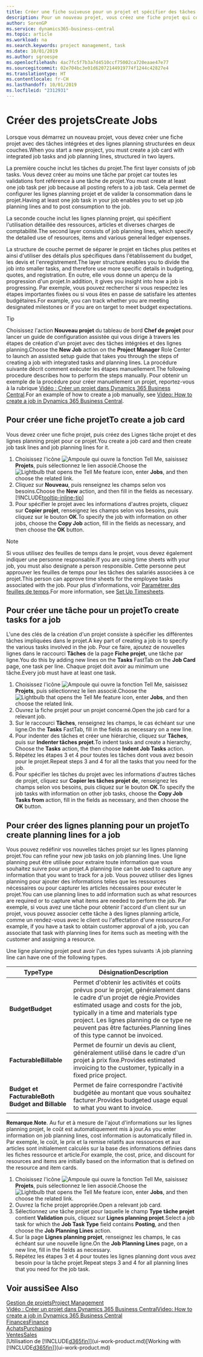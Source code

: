 ```yaml
---
title: Créer une fiche suiveuse pour un projet et spécifier des tâches| Microsoft Docs
description: Pour un nouveau projet, vous créez une fiche projet qui contient les tâches projet et les lignes planning, pour vous aider à gérer la progression et les budgets.
author: SorenGP
ms.service: dynamics365-business-central
ms.topic: article
ms.workload: na
ms.search.keywords: project management, task
ms.date: 10/01/2019
ms.author: sgroespe
ms.openlocfilehash: 4ac7fc5f7b3a7d4510ccf75002ca720eaae47e77
ms.sourcegitcommit: 02e704bc3e01d62072144919774f1244c42827e4
ms.translationtype: HT
ms.contentlocale: fr-CH
ms.lasthandoff: 10/01/2019
ms.locfileid: "2312931"
---
```

# <a name="create-jobs"></a><span data-ttu-id="a0513-103">Créer des projets</span><span class="sxs-lookup"><span data-stu-id="a0513-103">Create Jobs</span></span>
<span data-ttu-id="a0513-104">Lorsque vous démarrez un nouveau projet, vous devez créer une fiche projet avec des tâches intégrées et des lignes planning structurées en deux couches.</span><span class="sxs-lookup"><span data-stu-id="a0513-104">When you start a new project, you must create a job card with integrated job tasks and job planning lines, structured in two layers.</span></span>  

<span data-ttu-id="a0513-105">La première couche inclut les tâches du projet.</span><span class="sxs-lookup"><span data-stu-id="a0513-105">The first layer consists of job tasks.</span></span> <span data-ttu-id="a0513-106">Vous devez créer au moins une tâche par projet car toutes les validations font référence à une tâche de projet.</span><span class="sxs-lookup"><span data-stu-id="a0513-106">You must create at least one job task per job because all posting refers to a job task.</span></span> <span data-ttu-id="a0513-107">Cela permet de configurer les lignes planning projet et de valider la consommation dans le projet.</span><span class="sxs-lookup"><span data-stu-id="a0513-107">Having at least one job task in your job enables you to set up job planning lines and to post consumption to the job.</span></span>

<span data-ttu-id="a0513-108">La seconde couche inclut les lignes planning projet, qui spécifient l'utilisation détaillée des ressources, articles et diverses charges de comptabilité.</span><span class="sxs-lookup"><span data-stu-id="a0513-108">The second layer consists of job planning lines, which specify the detailed use of resources, items and various general ledger expenses.</span></span>

<span data-ttu-id="a0513-109">La structure de couche permet de séparer le projet en tâches plus petites et ainsi d'utiliser des détails plus spécifiques dans l'établissement du budget, les devis et l'enregistrement.</span><span class="sxs-lookup"><span data-stu-id="a0513-109">The layer structure enables you to divide the job into smaller tasks, and therefore use more specific details in budgeting, quotes, and registration.</span></span> <span data-ttu-id="a0513-110">En outre, elle vous donne un aperçu de la progression d'un projet.</span><span class="sxs-lookup"><span data-stu-id="a0513-110">In addition, it gives you insight into how a job is progressing.</span></span> <span data-ttu-id="a0513-111">Par exemple, vous pouvez rechercher si vous respectez les étapes importantes fixées ou si vous êtes en passe de satisfaire les attentes budgétaires.</span><span class="sxs-lookup"><span data-stu-id="a0513-111">For example, you can track whether you are meeting designated milestones or if you are on target to meet budget expectations.</span></span>

> [!TIP]
> <span data-ttu-id="a0513-112">Choisissez l'action **Nouveau projet** du tableau de bord **Chef de projet** pour lancer un guide de configuration assistée qui vous dirige à travers les étapes de création d'un projet avec des tâches intégrées et des lignes planning.</span><span class="sxs-lookup"><span data-stu-id="a0513-112">Choose the **New Job** action on the **Project Manager** Role Center to launch an assisted setup guide that takes you through the steps of creating a job with integrated tasks and planning lines.</span></span> <span data-ttu-id="a0513-113">La procédure suivante décrit comment exécuter les étapes manuellement.</span><span class="sxs-lookup"><span data-stu-id="a0513-113">The following procedure describes how to perform the steps manually.</span></span> <span data-ttu-id="a0513-114">Pour obtenir un exemple de la procédure pour créer manuellement un projet, reportez-vous à la rubrique [Vidéo : Créer un projet dans Dynamics 365 Business Central](https://www.youtube.com/watch?v=VqaPWr7BWmw).</span><span class="sxs-lookup"><span data-stu-id="a0513-114">For an example of how to create a job manually, see [Video: How to create a job in Dynamics 365 Business Central](https://www.youtube.com/watch?v=VqaPWr7BWmw).</span></span>

## <a name="to-create-a-job-card"></a><span data-ttu-id="a0513-115">Pour créer une fiche projet</span><span class="sxs-lookup"><span data-stu-id="a0513-115">To create a job card</span></span>
<span data-ttu-id="a0513-116">Vous devez créer une fiche projet, puis créez des Lignes tâche projet et des lignes planning projet pour ce projet.</span><span class="sxs-lookup"><span data-stu-id="a0513-116">You create a job card and then create job task lines and job planning lines for it.</span></span>

1. <span data-ttu-id="a0513-117">Choisissez l'icône ![Ampoule qui ouvre la fonction Tell Me](media/ui-search/search_small.png "Dites-moi ce que vous voulez faire"), saisissez **Projets**, puis sélectionnez le lien associé.</span><span class="sxs-lookup"><span data-stu-id="a0513-117">Choose the ![Lightbulb that opens the Tell Me feature](media/ui-search/search_small.png "Tell me what you want to do") icon, enter **Jobs**, and then choose the related link.</span></span>  
2. <span data-ttu-id="a0513-118">Cliquez sur **Nouveau**, puis renseignez les champs selon vos besoins.</span><span class="sxs-lookup"><span data-stu-id="a0513-118">Choose the **New** action, and then fill in the fields as necessary.</span></span> [!INCLUDE[tooltip-inline-tip](includes/tooltip-inline-tip_md.md)]
3. <span data-ttu-id="a0513-119">Pour spécifier le projet avec les informations d'autres projets, cliquez sur **Copier projet**, renseignez les champs selon vos besoins, puis cliquez sur le bouton **OK**.</span><span class="sxs-lookup"><span data-stu-id="a0513-119">To specify the job with information on other jobs, choose the **Copy Job** action, fill in the fields as necessary, and then choose the **OK** button.</span></span>

> [!NOTE]  
>   <span data-ttu-id="a0513-120">Si vous utilisez des feuilles de temps dans le projet, vous devez également indiquer une personne responsable.</span><span class="sxs-lookup"><span data-stu-id="a0513-120">If you are using time sheets with your job, you must also designate a person responsible.</span></span> <span data-ttu-id="a0513-121">Cette personne peut approuver les feuilles de temps pour les tâches des salariés associées à ce projet.</span><span class="sxs-lookup"><span data-stu-id="a0513-121">This person can approve time sheets for the employee tasks associated with the job.</span></span> <span data-ttu-id="a0513-122">Pour plus d'informations, voir [Paramétrer des feuilles de temps](projects-how-setup-time-sheets.md).</span><span class="sxs-lookup"><span data-stu-id="a0513-122">For more information, see [Set Up Timesheets](projects-how-setup-time-sheets.md).</span></span>

## <a name="to-create-tasks-for-a-job"></a><span data-ttu-id="a0513-123">Pour créer une tâche pour un projet</span><span class="sxs-lookup"><span data-stu-id="a0513-123">To create tasks for a job</span></span>
<span data-ttu-id="a0513-124">L'une des clés de la création d'un projet consiste à spécifier les différentes tâches impliquées dans le projet.</span><span class="sxs-lookup"><span data-stu-id="a0513-124">A key part of creating a job is to specify the various tasks involved in the job.</span></span> <span data-ttu-id="a0513-125">Pour ce faire, ajoutez de nouvelles lignes dans le raccourci **Tâches** de la page **Fiche projet**, une tâche par ligne.</span><span class="sxs-lookup"><span data-stu-id="a0513-125">You do this by adding new lines on the **Tasks** FastTab on the **Job Card** page, one task per line.</span></span> <span data-ttu-id="a0513-126">Chaque projet doit avoir au minimum une tâche.</span><span class="sxs-lookup"><span data-stu-id="a0513-126">Every job must have at least one task.</span></span>

1. <span data-ttu-id="a0513-127">Choisissez l'icône ![Ampoule qui ouvre la fonction Tell Me](media/ui-search/search_small.png "Dites-moi ce que vous voulez faire"), saisissez **Projets**, puis sélectionnez le lien associé.</span><span class="sxs-lookup"><span data-stu-id="a0513-127">Choose the ![Lightbulb that opens the Tell Me feature](media/ui-search/search_small.png "Tell me what you want to do") icon, enter **Jobs**, and then choose the related link.</span></span>
2. <span data-ttu-id="a0513-128">Ouvrez la fiche projet pour un projet concerné.</span><span class="sxs-lookup"><span data-stu-id="a0513-128">Open the job card for a relevant job.</span></span>
3. <span data-ttu-id="a0513-129">Sur le raccourci **Tâches**, renseignez les champs, le cas échéant sur une ligne.</span><span class="sxs-lookup"><span data-stu-id="a0513-129">On the **Tasks** FastTab, fill in the fields as necessary on a new line.</span></span>
4. <span data-ttu-id="a0513-130">Pour indenter des tâches et créer une hiérarchie, cliquez sur **Tâches**, puis sur **Indenter tâches projet**.</span><span class="sxs-lookup"><span data-stu-id="a0513-130">To indent tasks and create a hierarchy, Choose the **Tasks** action, the then choose **Indent Job Tasks** action.</span></span>
5. <span data-ttu-id="a0513-131">Répétez les étapes 3 et 4 pour toutes les tâches dont vous avez besoin pour le projet.</span><span class="sxs-lookup"><span data-stu-id="a0513-131">Repeat steps 3 and 4 for all the tasks that you need for the job.</span></span>
6. <span data-ttu-id="a0513-132">Pour spécifier les tâches du projet avec les informations d'autres tâches de projet, cliquez sur **Copier les tâches projet de**, renseignez les champs selon vos besoins, puis cliquez sur le bouton **OK**.</span><span class="sxs-lookup"><span data-stu-id="a0513-132">To specify the job tasks with information on other job tasks, choose the **Copy Job Tasks from** action, fill in the fields as necessary, and then choose the **OK** button.</span></span>

## <a name="to-create-planning-lines-for-a-job"></a><span data-ttu-id="a0513-133">Pour créer des lignes planning pour un projet</span><span class="sxs-lookup"><span data-stu-id="a0513-133">To create planning lines for a job</span></span>
<span data-ttu-id="a0513-134">Vous pouvez redéfinir vos nouvelles tâches projet sur les lignes planning projet.</span><span class="sxs-lookup"><span data-stu-id="a0513-134">You can refine your new job tasks on job planning lines.</span></span> <span data-ttu-id="a0513-135">Une ligne planning peut être utilisée pour extraire toute information que vous souhaitez suivre pour un projet.</span><span class="sxs-lookup"><span data-stu-id="a0513-135">A planning line can be used to capture any information that you want to track for a job.</span></span> <span data-ttu-id="a0513-136">Vous pouvez utiliser des lignes planning pour ajouter des informations telles que les ressources nécessaires ou pour capturer les articles nécessaires pour exécuter le projet.</span><span class="sxs-lookup"><span data-stu-id="a0513-136">You can use planning lines to add information such as what resources are required or to capture what items are needed to perform the job.</span></span> <span data-ttu-id="a0513-137">Par exemple, si vous avez une tâche pour obtenir l'accord d'un client sur un projet, vous pouvez associer cette tâche à des lignes planning article, comme un rendez-vous avec le client ou l'affectation d'une ressource.</span><span class="sxs-lookup"><span data-stu-id="a0513-137">For example, if you have a task to obtain customer approval of a job, you can associate that task with planning lines for items such as meeting with the customer and assigning a resource.</span></span>  

<span data-ttu-id="a0513-138">Une ligne planning projet peut avoir l'un des types suivants :</span><span class="sxs-lookup"><span data-stu-id="a0513-138">A job planning line can have one of the following types.</span></span>  

| <span data-ttu-id="a0513-139">Type</span><span class="sxs-lookup"><span data-stu-id="a0513-139">Type</span></span> | <span data-ttu-id="a0513-140">Désignation</span><span class="sxs-lookup"><span data-stu-id="a0513-140">Description</span></span> |
| --- | --- |
| <span data-ttu-id="a0513-141">**Budget**</span><span class="sxs-lookup"><span data-stu-id="a0513-141">**Budget**</span></span> |<span data-ttu-id="a0513-142">Permet d'obtenir les activités et coûts prévus pour le projet, généralement dans le cadre d'un projet de régie.</span><span class="sxs-lookup"><span data-stu-id="a0513-142">Provides estimated usage and costs for the job, typically in a time and materials type project.</span></span> <span data-ttu-id="a0513-143">Les lignes planning de ce type ne peuvent pas être facturées.</span><span class="sxs-lookup"><span data-stu-id="a0513-143">Planning lines of this type cannot be invoiced.</span></span> |
| <span data-ttu-id="a0513-144">**Facturable**</span><span class="sxs-lookup"><span data-stu-id="a0513-144">**Billable**</span></span> |<span data-ttu-id="a0513-145">Permet de fournir un devis au client, généralement utilisé dans le cadre d'un projet à prix fixe.</span><span class="sxs-lookup"><span data-stu-id="a0513-145">Provides estimated invoicing to the customer, typically in a fixed price project.</span></span> |
| <span data-ttu-id="a0513-146">**Budget et Facturable**</span><span class="sxs-lookup"><span data-stu-id="a0513-146">**Both Budget and Billable**</span></span> |<span data-ttu-id="a0513-147">Permet de faire correspondre l'activité budgétée au montant que vous souhaitez facturer.</span><span class="sxs-lookup"><span data-stu-id="a0513-147">Provides budgeted usage equal to what you want to invoice.</span></span> |

<span data-ttu-id="a0513-148">**Remarque**.</span><span class="sxs-lookup"><span data-stu-id="a0513-148">**Note**.</span></span> <span data-ttu-id="a0513-149">Au fur et à mesure de l'ajout d'informations sur les lignes planning projet, le coût est automatiquement mis à jour.</span><span class="sxs-lookup"><span data-stu-id="a0513-149">As you enter information on job planning lines, cost information is automatically filled in.</span></span> <span data-ttu-id="a0513-150">Par exemple, le coût, le prix et la remise relatifs aux ressources et aux articles sont initialement calculés sur la base des informations définies dans les fiches ressource et article.</span><span class="sxs-lookup"><span data-stu-id="a0513-150">For example, the cost, price, and discount for resources and items are initially based on the information that is defined on the resource and item cards.</span></span>

1. <span data-ttu-id="a0513-151">Choisissez l'icône ![Ampoule qui ouvre la fonction Tell Me](media/ui-search/search_small.png "Dites-moi ce que vous voulez faire"), saisissez **Projets**, puis sélectionnez le lien associé.</span><span class="sxs-lookup"><span data-stu-id="a0513-151">Choose the ![Lightbulb that opens the Tell Me feature](media/ui-search/search_small.png "Tell me what you want to do") icon, enter **Jobs**, and then choose the related link.</span></span>
2. <span data-ttu-id="a0513-152">Ouvrez la fiche projet appropriée.</span><span class="sxs-lookup"><span data-stu-id="a0513-152">Open a relevant job card.</span></span>
3. <span data-ttu-id="a0513-153">Sélectionnez une tâche projet pour laquelle le champ **Type tâche projet** contient **Validation** puis, cliquez sur **Lignes planning projet**.</span><span class="sxs-lookup"><span data-stu-id="a0513-153">Select a job task for which the **Job Task Type** field contains **Posting**, and then choose the **Job Planning Lines** action.</span></span>  
4. <span data-ttu-id="a0513-154">Sur la page **Lignes planning projet**, renseignez les champs, le cas échéant sur une nouvelle ligne.</span><span class="sxs-lookup"><span data-stu-id="a0513-154">On the **Job Planning Lines** page, on a new line, fill in the fields as necessary.</span></span>
5. <span data-ttu-id="a0513-155">Répétez les étapes 3 et 4 pour toutes les lignes planning dont vous avez besoin pour la tâche projet.</span><span class="sxs-lookup"><span data-stu-id="a0513-155">Repeat steps 3 and 4 for all planning lines that you need for the job task.</span></span>

## <a name="see-also"></a><span data-ttu-id="a0513-156">Voir aussi</span><span class="sxs-lookup"><span data-stu-id="a0513-156">See Also</span></span>

[<span data-ttu-id="a0513-157">Gestion de projets</span><span class="sxs-lookup"><span data-stu-id="a0513-157">Project Management</span></span>](projects-manage-projects.md)  
[<span data-ttu-id="a0513-158">Vidéo : Créer un projet dans Dynamics 365 Business Central</span><span class="sxs-lookup"><span data-stu-id="a0513-158">Video: How to create a job in Dynamics 365 Business Central</span></span>](https://www.youtube.com/watch?v=VqaPWr7BWmw)  
[<span data-ttu-id="a0513-159">Finances</span><span class="sxs-lookup"><span data-stu-id="a0513-159">Finance</span></span>](finance.md)  
[<span data-ttu-id="a0513-160">Achats</span><span class="sxs-lookup"><span data-stu-id="a0513-160">Purchasing</span></span>](purchasing-manage-purchasing.md)  
[<span data-ttu-id="a0513-161">Ventes</span><span class="sxs-lookup"><span data-stu-id="a0513-161">Sales</span></span>](sales-manage-sales.md)  
<span data-ttu-id="a0513-162">[Utilisation de [!INCLUDE[d365fin](includes/d365fin_md.md)]](ui-work-product.md)</span><span class="sxs-lookup"><span data-stu-id="a0513-162">[Working with [!INCLUDE[d365fin](includes/d365fin_md.md)]](ui-work-product.md)</span></span>  
